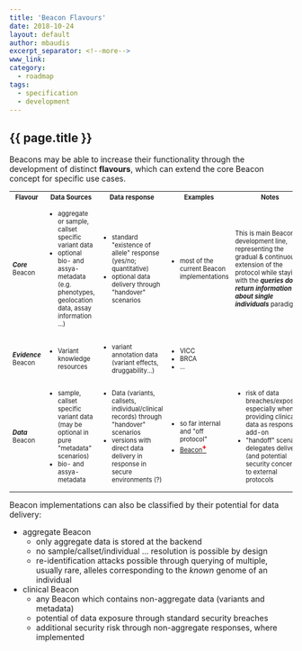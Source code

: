 ```yaml
---
title: 'Beacon Flavours'
date: 2018-10-24
layout: default
author: mbaudis
excerpt_separator: <!--more-->
www_link:
category:
  - roadmap
tags:
  - specification
  - development
---
```


## {{ page.title }}

Beacons may be able to increase their functionality through the development of distinct __flavours__, which can extend the core Beacon concept for specific use cases.

<!--more-->

<table style="width: 100%; font-size: 0.8em;">
<tr>
  <th>Flavour</th><th>Data Sources</th><th>Data response</th><th style="width: 60px;">Examples</th><th>Notes</th>
</tr>
<tr>
  <td><i><b>Core</b></i> Beacon</td>
  <td>
    <ul>
      <li>aggregate or sample, callset specific variant data</li>
      <li>optional bio- and assya-metadata (e.g. phenotypes, geolocation data, assay information ...)</li>
    </ul>
  </td>
  <td>
    <ul>
      <li>standard "existence of allele" response (yes/no; quantitative)</li>
      <li>optional data delivery through "handover" scenarios</li>
    </ul>
  </td>
  <td>
    <ul>
      <li>most of the current Beacon implementations</li>
    </ul>
  </td>
  <td>This is main Beacons development line, representing the gradual & continuous extension of the protocol while staying with the <i><b>queries do not return information about single individuals</b></i> paradigm.</td>
</tr>
<tr>
  <td><i><b>Evidence</b></i> Beacon</td>
  <td>
    <ul>
      <li>Variant knowledge resources</li>
    </ul>
  </td>
  <td>
    <ul>
      <li>variant annotation data (variant effects, druggability...)</li>
    </ul>
  </td>
  <td>
    <ul>
      <li>VICC</li>
      <li>BRCA</li>
      <li>...</li>
    </ul></td>
  <td> </td>
</tr>
<tr>
  <td><i><b>Data</b></i> Beacon</td>
  <td>
    <ul>
      <li>sample, callset specific variant data (may be optional in pure "metadata" scenarios)</li>
      <li>bio- and assya-metadata</li>
    </ul>
  </td>
  <td>
    <ul>
      <li>Data (variants, callsets, individual/clinical records) through "handover" scenarios</li>
      <li>versions with direct data delivery in response in secure environments (?)</li>
    </ul>
  </td>
  <td>
    <ul>
      <li>so far internal and "off protocol"</li>
      <li><a href="http://beacon.progenetix.org">Beacon<span style="vertical-align: super; color: red; font-weight: 800;">+</span></a></li>
    </ul>
  </td>
  <td>
    <ul>
      <li>risk of data breaches/exposure, especially when providing clinical data as response add-on</li>
      <li>"handoff" scenario delegates delivery (and potential security concerns) to external protocols</li>
    </ul>
  </td>
</tr>
</table>

Beacon implementations can also be classified by their potential for data delivery:

* aggregate Beacon
  - only aggregate data is stored at the backend
  - no sample/callset/individual ... resolution is possible by design
  - re-identification attacks possible through querying of multiple, usually rare, alleles corresponding to the _known_ genome of an individual
* clinical Beacon
  - any Beacon which contains non-aggregate data (variants and metadata)
  - potential of data exposure through standard security breaches
  - additional security risk through non-aggregate responses, where implemented
